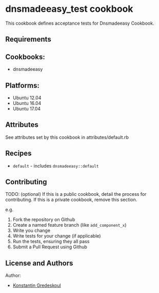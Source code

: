 dnsmadeeasy_test cookbook
===================

This cookbook defines acceptance tests for Dnsmadeeasy Cookbook.

Requirements
------------

## Cookbooks:

* dnsmadeeasy

## Platforms:

* Ubuntu 12.04
* Ubuntu 16.04
* Ubuntu 17.04

Attributes
----------

See attributes set by this cookbook in attributes/default.rb

Recipes
-------

* `default` - includes `dnsmadeeasy::default`

Contributing
------------
TODO: (optional) If this is a public cookbook, detail the process for contributing. If this is a private cookbook, remove this section.

e.g.
1. Fork the repository on Github
2. Create a named feature branch (like `add_component_x`)
3. Write you change
4. Write tests for your change (if applicable)
5. Run the tests, ensuring they all pass
6. Submit a Pull Request using Github

License and Authors
-------------------

Author: 
 
 * [Konstantin Gredeskoul](https://github.com/kigster)
 
